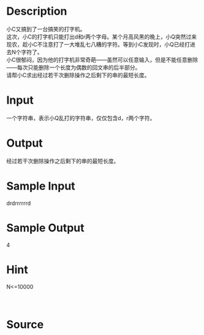 
# Description

<div class="content"><div>小C又搞到了一台搞笑的打字机。</div>
<div>这次，小C的打字机只能打出d和r两个字母。某个月高风黑的晚上，小Q突然过来现农，趁小C不注意打了一大堆乱七八糟的字符。等到小C发现时，小Q已经打进去N个字符了。</div>
<div>小C很郁闷，因为他的打字机非常奇葩——虽然可以任意输入，但是不能任意删除——每次只能删除一个长度为偶数的回文串的后半部分。</div>
<div>请帮小C求出经过若干次删除操作之后剩下的串的最短长度。</div>
<p></p></div>

# Input

<div class="content"><div>一个字符串，表示小Q乱打的字符串，仅仅包含d，r两个字符。</div>
<p></p></div>

# Output

<div class="content"><div>经过若干次删除操作之后剩下的串的最短长度。</div>
<p></p></div>

# Sample Input

<div class="content"><span class="sampledata">drdrrrrrrd</span></div>

# Sample Output

<div class="content"><span class="sampledata">4</span></div>

# Hint

<div class="content"><p></p><div>N&lt;=10000</div><br/>
<div></div><br/>
<p></p><p></p></div>

# Source

<div class="content"><p><a href="problemset.php?search="></a></p></div>

